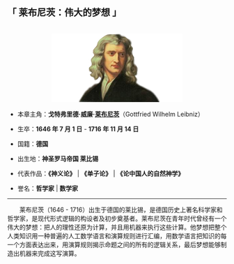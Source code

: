 ## 「 莱布尼茨：伟大的梦想 」

<br>
<div align="center">
    <img src="../pics/Leibniz.jpeg" width=300>
</div>

+ 本章主角：**戈特弗里德·威廉·[莱布尼茨](#welcome)**（Gottfried Wilhelm Leibniz）

+ 生卒：**1646 年 7 月 1 日** - **1716 年 11 月 14 日**

+ 国籍：**德国**

+ 出生地：**神圣罗马帝国 莱比锡**

+ 代表作品：**《神义论》** | **《单子论》** | **《论中国人的自然神学》**

+ 誉名：**哲学家** | **数学家**

---

&emsp;&emsp;莱布尼茨（1646 - 1716）出生于德国的莱比锡，是德国历史上著名科学家和哲学家，是现代形式逻辑的构设者及初步奠基者。莱布尼茨在青年时代曾经有一个伟大的梦想：把人的理性还原为计算，并且用机器来执行这些计算。他梦想把整个人类知识用一种普遍的人工数学语言和演算规则进行汇编，用数学语言把知识的每一个方面表达出来，用演算规则揭示命题之间的所有的逻辑关系，最后梦想能够制造出机器来完成这写演算。
